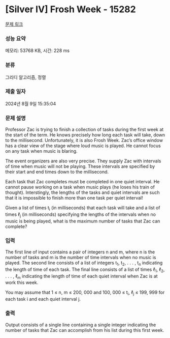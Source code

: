 # [Silver IV] Frosh Week - 15282 

[문제 링크](https://www.acmicpc.net/problem/15282) 

### 성능 요약

메모리: 53768 KB, 시간: 228 ms

### 분류

그리디 알고리즘, 정렬

### 제출 일자

2024년 8월 9일 15:35:04

### 문제 설명

<p>Professor Zac is trying to finish a collection of tasks during the first week at the start of the term. He knows precisely how long each task will take, down to the millisecond. Unfortunately, it is also Frosh Week. Zac’s office window has a clear view of the stage where loud music is played. He cannot focus on any task when music is blaring.</p>

<p>The event organizers are also very precise. They supply Zac with intervals of time when music will not be playing. These intervals are specified by their start and end times down to the millisecond.</p>

<p>Each task that Zac completes must be completed in one quiet interval. He cannot pause working on a task when music plays (he loses his train of thought). Interstingly, the lengths of the tasks and quiet intervals are such that it is impossible to finish more than one task per quiet interval!</p>

<p>Given a list of times t<sub>i</sub> (in milliseconds) that each task will take and a list of times ℓ<sub>j</sub> (in milliseconds) specifying the lengths of the intervals when no music is being played, what is the maximum number of tasks that Zac can complete?</p>

### 입력 

 <p>The first line of input contains a pair of integers n and m, where n is the number of tasks and m is the number of time intervals when no music is played. The second line consists of a list of integers t<sub>1</sub>, t<sub>2</sub>, . . . , t<sub>n</sub> indicating the length of time of each task. The final line consists of a list of times ℓ<sub>1</sub>, ℓ<sub>2</sub>, . . . , ℓ<sub>m</sub> indicating the length of time of each quiet interval when Zac is at work this week.</p>

<p>You may assume that 1 ≤ n, m ≤ 200, 000 and 100, 000 ≤ t<sub>i</sub>, ℓ<sub>j</sub> ≤ 199, 999 for each task i and each quiet interval j.</p>

### 출력 

 <p>Output consists of a single line containing a single integer indicating the number of tasks that Zac can accomplish from his list during this first week.</p>

